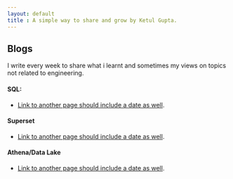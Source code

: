 ```yaml
---
layout: default
title : A simple way to share and grow by Ketul Gupta.
---
```


## Blogs

I write every week to share what i learnt and sometimes my views on topics not related to engineering.

#### SQL:

- [Link to another page should include a  date as well](./sql.html).

#### Superset

- [Link to another page should include a  date as well](./superset.html).

#### Athena/Data Lake

- [Link to another page should include a  date as well](./data-lake.html).



